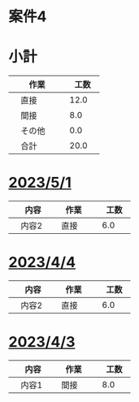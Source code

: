 # 案件4

# 小計

| 　作業　 | 　工数　 |
| ------------- | ------------- |
| 　直接　  | 　12.0　  |
| 　間接　  | 　8.0  |
| 　その他　  | 　0.0  |
| 　合計  | 　20.0  |

# [2023/5/1](../input/2023_5_1.md)
| 　内容　 | 　作業　 |　工数　 |
| ------------- | ------------- | ------------- |
| 　内容2  | 　直接　  | 　6.0　  |

# [2023/4/4](../input/2023_4_4.md)
| 　内容　 | 　作業　 |　工数　 |
| ------------- | ------------- | ------------- |
| 　内容2  | 　直接　  | 　6.0　  |

# [2023/4/3](../input/2023_4_3.md)
| 　内容　 | 　作業　 |　工数　 |
| ------------- | ------------- | ------------- |
| 　内容1  | 　間接　  | 　8.0　  |